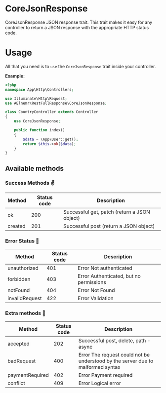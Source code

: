 # CoreJsonResponse
CoreJsonResponse JSON response trait. 
This trait makes it easy for any controller to return a JSON response 
with the appropriate HTTP status code.

# Usage
All that you need is to `use` the `CoreJsonResponse` trait inside your controller.

**Example:**

```php
<?php
namespace App\Http\Controllers;

use Illuminate\Http\Request;
use AElnemr\RestFullResponse\CoreJsonResponse;

class CountryController extends Controller
{
    use CoreJsonResponse;

    public function index()
    {
        $data = \App\User::get();
        return $this->ok($data);
    }
}
```

## Available methods

### Success Methods :v:
| Method | Status code | Description |
|---|---|---|
|ok|200|Successful get, patch (return a JSON object)|
|created|201|Successful post (return a JSON object)|

### Error Status :shit:

| Method | Status code | Description |
|---|---|---|
|unauthorized|401|Error Not authenticated|
|forbidden|403|Error Authenticated, but no permissions|
|notFound|404|Error Not Found|
|invalidRequest|422|Error Validation|

### Extra methods :man:

| Method | Status code | Description |
|---|---|---|
|accepted|202|Successful post, delete, path - async|
|badRequest|400|Error The request could not be understood by the server due to malformed syntax|
|paymentRequired|402|Error Payment required|
|conflict|409|Error Logical error|
